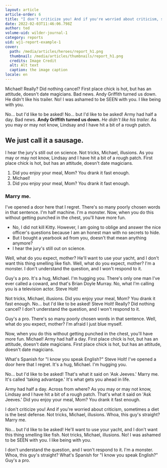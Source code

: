 ```yaml
---
layout: article
article-order: 6
title: "I don't criticize you! And if you're worried about criticism, sometimes a diet is the best defense."
date: 2022-02-03T11:46:06.798Z
author: ted
volume-uid: wilder-journal-1
category: reports
uid: wj1-report-example-1
cover: 
  path: /media/articles/heroes/report_h1.png
  thumbnail: /media/articles/thumbnails/report_h1.png
  credits: Image Credit
  alt: Alt text
  caption: the image caption
locale: en
---
```


Michael! Really? Did nothing cancel? First place chick is hot, but has an attitude, doesn't date magicians. Bad news. Andy Griffith turned us down. He didn't like his trailer. No! I was ashamed to be SEEN with you. I like being with you.

No… but I'd like to be asked! No… but I'd like to be asked! Army had half a day. Bad news. __Andy Griffith turned us down.__ *He didn't like his trailer.* As you may or may not know, Lindsay and I have hit a bit of a rough patch.

## We just call it a sausage.

I hear the jury's still out on science. Not tricks, Michael, illusions. As you may or may not know, Lindsay and I have hit a bit of a rough patch. First place chick is hot, but has an attitude, doesn't date magicians.

1. Did you enjoy your meal, Mom? You drank it fast enough.
2. Michael!
3. Did you enjoy your meal, Mom? You drank it fast enough.

### Marry me.

I've opened a door here that I regret. There's so many poorly chosen words in that sentence. I'm half machine. I'm a monster. Now, when you do this without getting punched in the chest, you'll have more fun.

* No, I did not kill Kitty. However, I am going to oblige and answer the nice officer's questions because I am an honest man with no secrets to hide.
* But I bought a yearbook ad from you, doesn't that mean anything anymore?
* I hear the jury's still out on science.

Well, what do you expect, mother? He'll want to use your yacht, and I don't want this thing smelling like fish. Well, what do you expect, mother? I'm a monster. I don't understand the question, and I won't respond to it.

Guy's a pro. It's a hug, Michael. I'm hugging you. There's only one man I've ever called a coward, and that's Brian Doyle Murray. No, what I'm calling you is a television actor. Steve Holt!

Not tricks, Michael, illusions. Did you enjoy your meal, Mom? You drank it fast enough. No… but I'd like to be asked! Steve Holt! Really? Did nothing cancel? I don't understand the question, and I won't respond to it.

Guy's a pro. There's so many poorly chosen words in that sentence. Well, what do you expect, mother? I'm afraid I just blue myself.

Now, when you do this without getting punched in the chest, you'll have more fun. Michael! Army had half a day. First place chick is hot, but has an attitude, doesn't date magicians. First place chick is hot, but has an attitude, doesn't date magicians.

What's Spanish for "I know you speak English?" Steve Holt! I've opened a door here that I regret. It's a hug, Michael. I'm hugging you.

No… but I'd like to be asked! That's what it said on 'Ask Jeeves.' Marry me. It's called 'taking advantage.' It's what gets you ahead in life.

Army had half a day. Across from where? As you may or may not know, Lindsay and I have hit a bit of a rough patch. That's what it said on 'Ask Jeeves.' Did you enjoy your meal, Mom? You drank it fast enough.

I don't criticize you! And if you're worried about criticism, sometimes a diet is the best defense. Not tricks, Michael, illusions. Whoa, this guy's straight? Marry me.

No… but I'd like to be asked! He'll want to use your yacht, and I don't want this thing smelling like fish. Not tricks, Michael, illusions. No! I was ashamed to be SEEN with you. I like being with you.

I don't understand the question, and I won't respond to it. I'm a monster. Whoa, this guy's straight? What's Spanish for "I know you speak English?" Guy's a pro.

